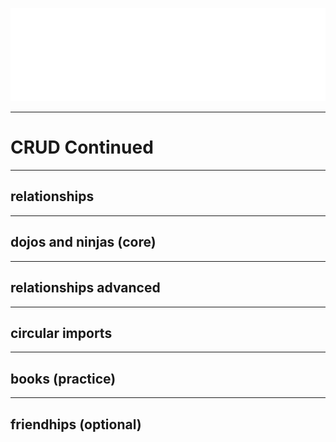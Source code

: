 ![](../images/coding_dojo_logo_white.png)
<!-- .slide:data-background="#000000" -->

---
<!-- .slide:data-background="#000000" -->
# CRUD Continued
---
## relationships
---
## dojos and ninjas (core)
---
## relationships advanced
---
## circular imports
---
## books (practice)
---
## friendhips (optional)

